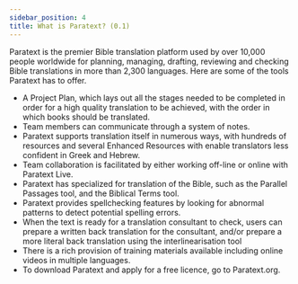 ```yaml
---
sidebar_position: 4
title: What is Paratext? (0.1)
---
```

Paratext is the premier Bible translation platform used by over 10,000 people worldwide for planning, managing, drafting, reviewing and checking Bible translations in more than 2,300 languages. Here are some of the tools Paratext has to offer.

-  A Project Plan, which lays out all the stages needed to be completed in order for a high quality translation to be achieved, with the order in which books should be translated.
-  Team members can communicate through a system of notes.
-  Paratext supports translation itself in numerous ways, with hundreds of resources and several Enhanced Resources with enable translators less confident in Greek and Hebrew.
-  Team collaboration is facilitated by either working off-line or online with Paratext Live.
-  Paratext has specialized for translation of the Bible, such as the Parallel Passages tool, and the Biblical Terms tool.
-  Paratext provides spellchecking features by looking for abnormal patterns to detect potential spelling errors.
-  When the text is ready for a translation consultant to check, users can prepare a written back translation for the consultant, and/or prepare a more literal back translation using the interlinearisation tool
-  There is a rich provision of training materials available including online videos in multiple languages.
-  To download Paratext and apply for a free licence, go to Paratext.org.

